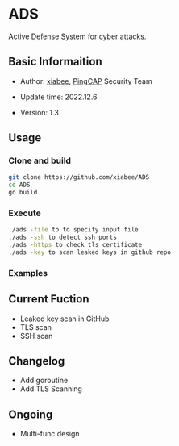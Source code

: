 # ADS
Active Defense System for cyber attacks.

## Basic Informaition

* Author: [xiabee](https://github.com/xiabee),  [PingCAP](https://github.com/pingcap) Security Team
* Update time: 2022.12.6

* Version: 1.3



## Usage

### Clone and build

```bash
git clone https://github.com/xiabee/ADS
cd ADS
go build
```



### Execute

```bash
./ads -file to to specify input file
./ads -ssh to detect ssh ports
./ads -https to check tls certificate
./ads -key to scan leaked keys in github repo
```



### Examples





## Current Fuction

* Leaked key scan in GitHub
* TLS scan
* SSH scan



## Changelog

* Add goroutine
* Add TLS Scanning



## Ongoing

* Multi-func design

